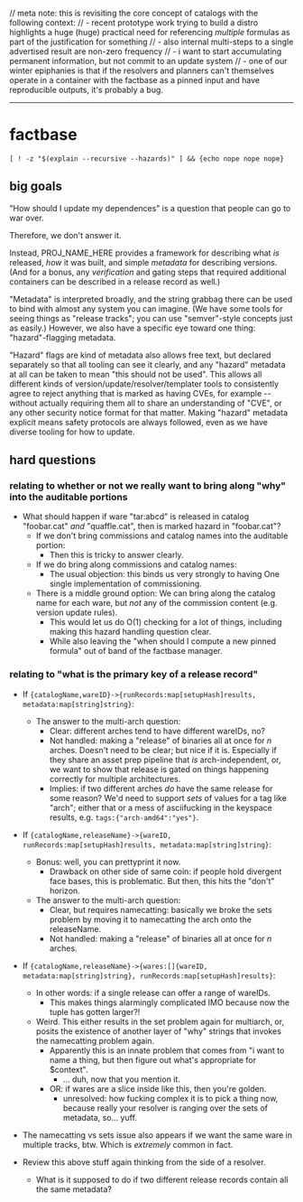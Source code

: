 // meta note: this is revisiting the core concept of catalogs with the following context:
//  - recent prototype work trying to build a distro highlights a huge (huge) practical need for referencing *multiple* formulas as part of the justification for something
//    - also internal multi-steps to a single advertised result are non-zero frequency
//  - i want to start accumulating permanent information, but not commit to an update system
//  - one of our winter epiphanies is that if the resolvers and planners can't themselves operate in a container with the factbase as a pinned input and have reproducible outputs, it's probably a bug.


---

factbase
========

```
[ ! -z "$(explain --recursive --hazards)" ] && {echo nope nope nope}
```



big goals
---------

"How should I update my dependences" is a question that people can go to war over.

Therefore, we don't answer it.

Instead, PROJ_NAME_HERE provides a framework for describing what *is* released, *how* it was built, and simple *metadata* for describing versions.
(And for a bonus, any *verification* and gating steps that required additional containers can be described in a release record as well.)

"Metadata" is interpreted broadly, and the string grabbag there can be used to bind with almost any system you can imagine.
(We have some tools for seeing things as "release tracks"; you can use "semver"-style concepts just as easily.)
However, we also have a specific eye toward one thing: "hazard"-flagging metadata.

"Hazard" flags are kind of metadata also allows free text,
but declared separately so that all tooling can see it clearly, and any "hazard" metadata at all can be taken to mean "this should not be used".
This allows all different kinds of version/update/resolver/templater tools to consistently agree to reject anything that is marked as having CVEs, for example --
without actually requiring them all to share an understanding of "CVE", or any other security notice format for that matter.
Making "hazard" metadata explicit means safety protocols are always followed, even as we have diverse tooling for how to update.



hard questions
--------------

### relating to whether or not we really want to bring along "why" into the auditable portions

- What should happen if ware "tar:abcd" is released in catalog "foobar.cat" *and* "quaffle.cat", then is marked hazard in "foobar.cat"?
  - If we don't bring commissions and catalog names into the auditable portion:
    - Then this is tricky to answer clearly.
  - If we do bring along commissions and catalog names:
    - The usual objection: this binds us very strongly to having One single implementation of commissioning.
  - There is a middle ground option: We can bring along the catalog name for each ware, but *not* any of the commission content (e.g. version update rules).
    - This would let us do O(1) checking for a lot of things, including making this hazard handling question clear.
    - While also leaving the "when should I compute a new pinned formula" out of band of the factbase manager.

### relating to "what is the primary key of a release record"

- If `{catalogName,wareID}->{runRecords:map[setupHash]results, metadata:map[string]string}`:
  - The answer to the multi-arch question:
    - Clear: different arches tend to have different wareIDs, no?
	- Not handled: making a "release" of binaries all at once for $n$ arches.  Doesn't need to be clear; but nice if it is.  Especially if they share an asset prep pipeline that *is* arch-independent, or, we want to show that release is gated on things happening correctly for multiple architectures.
	- Implies: if two different arches *do* have the same release for some reason?  We'd need to support *sets* of values for a tag like "arch"; either that or a mess of asciifucking in the keyspace results, e.g. `tags:{"arch-amd64":"yes"}`.
- If `{catalogName,releaseName}->{wareID, runRecords:map[setupHash]results, metadata:map[string]string}`:
  - Bonus: well, you can prettyprint it now.
    - Drawback on other side of same coin: if people hold divergent face bases, this is problematic.  But then, this hits the "don't" horizon.
  - The answer to the multi-arch question:
    - Clear, but requires namecatting: basically we broke the sets problem by moving it to namecatting the arch onto the releaseName.
	- Not handled: making a "release" of binaries all at once for $n$ arches.
- If `{catalogName,releaseName}->{wares:[]{wareID, metadata:map[string]string}, runRecords:map[setupHash]results}`:
  - In other words: if a single release can offer a range of wareIDs.
    - This makes things alarmingly complicated IMO because now the tuple has gotten larger?!
  - Weird.  This either results in the set problem again for multiarch, or, posits the existence of another layer of "why" strings that invokes the namecatting problem again.
    - Apparently this is an innate problem that comes from "i want to name a thing, but then figure out what's appropriate for $context".
	  - ... duh, now that you mention it.
	- OR: if wares are a slice inside like this, then you're golden.
	  - unresolved: how fucking complex it is to pick a thing now, because really your resolver is ranging over the sets of metadata, so... yuff.

- The namecatting vs sets issue also appears if we want the same ware in multiple tracks, btw.  Which is *extremely* common in fact.

- Review this above stuff again thinking from the side of a resolver.
  - What is it supposed to do if two different release records contain all the same metadata?
